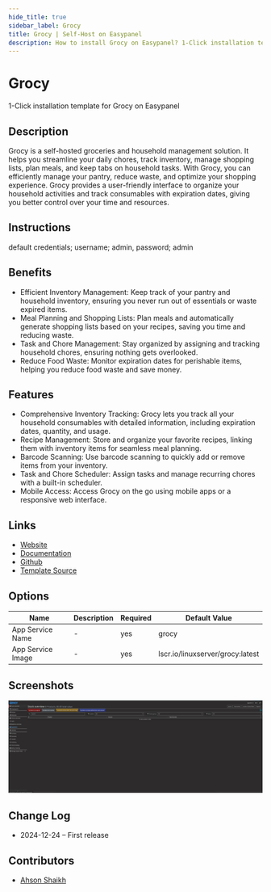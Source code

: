 ```yaml
---
hide_title: true
sidebar_label: Grocy
title: Grocy | Self-Host on Easypanel
description: How to install Grocy on Easypanel? 1-Click installation template for Grocy on Easypanel
---
```


<!-- generated -->

# Grocy

1-Click installation template for Grocy on Easypanel

## Description

Grocy is a self-hosted groceries and household management solution. It helps you streamline your daily chores, track inventory, manage shopping lists, plan meals, and keep tabs on household tasks. With Grocy, you can efficiently manage your pantry, reduce waste, and optimize your shopping experience. Grocy provides a user-friendly interface to organize your household activities and track consumables with expiration dates, giving you better control over your time and resources.

## Instructions

default credentials; username; admin, password; admin

## Benefits

- Efficient Inventory Management: Keep track of your pantry and household inventory, ensuring you never run out of essentials or waste expired items.
- Meal Planning and Shopping Lists: Plan meals and automatically generate shopping lists based on your recipes, saving you time and reducing waste.
- Task and Chore Management: Stay organized by assigning and tracking household chores, ensuring nothing gets overlooked.
- Reduce Food Waste: Monitor expiration dates for perishable items, helping you reduce food waste and save money.

## Features

- Comprehensive Inventory Tracking: Grocy lets you track all your household consumables with detailed information, including expiration dates, quantity, and usage.
- Recipe Management: Store and organize your favorite recipes, linking them with inventory items for seamless meal planning.
- Barcode Scanning: Use barcode scanning to quickly add or remove items from your inventory.
- Task and Chore Scheduler: Assign tasks and manage recurring chores with a built-in scheduler.
- Mobile Access: Access Grocy on the go using mobile apps or a responsive web interface.

## Links

- [Website](https://grocy.info/)
- [Documentation](https://github.com/grocy/docs)
- [Github](https://github.com/grocy/grocy)
- [Template Source](https://github.com/easypanel-io/templates/tree/main/templates/grocy)

## Options

Name | Description | Required | Default Value
-|-|-|-
App Service Name | - | yes | grocy
App Service Image | - | yes | lscr.io/linuxserver/grocy:latest

## Screenshots

![Grocy Screenshot](./assets/screenshot.png)

## Change Log

- 2024-12-24 – First release

## Contributors

- [Ahson Shaikh](https://github.com/MuhammadAhsanDonuts)
